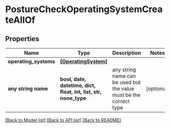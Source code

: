 # PostureCheckOperatingSystemCreateAllOf


## Properties
Name | Type | Description | Notes
------------ | ------------- | ------------- | -------------
**operating_systems** | [**[OperatingSystem]**](OperatingSystem.md) |  | 
**any string name** | **bool, date, datetime, dict, float, int, list, str, none_type** | any string name can be used but the value must be the correct type | [optional]

[[Back to Model list]](../README.md#documentation-for-models) [[Back to API list]](../README.md#documentation-for-api-endpoints) [[Back to README]](../README.md)


